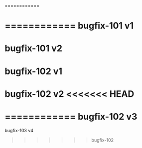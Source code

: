 ============

============
bugfix-101 v1
============
bugfix-101 v2
============
bugfix-102 v1
============
bugfix-102 v2
<<<<<<< HEAD
=======
============
bugfix-102 v3
============
bugfix-103 v4
>>>>>>> bugfix-102
